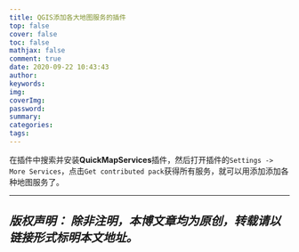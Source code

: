 ```yaml
---
title: QGIS添加各大地图服务的插件
top: false
cover: false
toc: false
mathjax: false
comment: true
date: 2020-09-22 10:43:43
author:
keywords:
img:
coverImg:
password:
summary:
categories:
tags:
---
```


在插件中搜索并安装**QuickMapServices**插件，然后打开插件的`Settings -> More Services`，点击`Get contributed pack`获得所有服务，就可以用添加添加各种地图服务了。

---
*版权声明：*
*除非注明，本博文章均为原创，转载请以链接形式标明本文地址。*
---